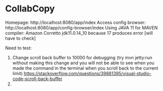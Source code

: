 # CollabCopy
Homepage: http://localhost:8080/app/index
Access config browser: http://localhost:8080/app/config-browser/index
Using JAVA 11 for MAVEN compiler: Amazon Corretto jdk11.0.14_10 because 17 produces error [will have to check]

Need to test:
1) Change scroll back buffer to 10000 for debugging (try mvn jetty:run without making this change and you will not be able to see when you made the command in the terminal when you scroll back to the current limit) 
https://stackoverflow.com/questions/39881395/visual-studio-code-scroll-back-buffer
2)
